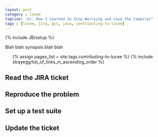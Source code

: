 ```yaml
---
layout: post
category : lucee
tagline: "or: How I Learned to Stop Worrying and Love the Compiler"
tags : [lucee, jira, git, java, contributing-to-lucee]
---
```

{% include JB/setup %}

Blah blah synopsis blah blah

<!--more-->

<ul>
	{% assign pages_list = site.tags.contributing-to-lucee %}  
	{% include strayegg/list_of_links_in_ascending_order %}
</ul>

## Read the JIRA ticket

## Reproduce the problem

## Set up a test suite

## Update the ticket
